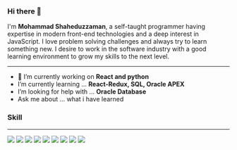 ### Hi there 👋

I'm <strong>Mohammad Shaheduzzaman</strong>, a self-taught programmer having expertise in modern front-end technologies and a deep interest in JavaScript. I love problem solving challenges and always try to learn something new. I desire to work in the software industry with a good learning environment to grow my skills to the next level.
<hr>

<ul>
  <li>🔭 I’m currently working on <strong>React and python</strong></li>
  <li>I’m currently learning ... <strong>React-Redux, SQL, Oracle APEX</strong></li>
  <li>I’m looking for help with ... <strong>Oracle Database</strong></li>
  <li>Ask me about ... what i have learned</li>
</ul>

### Skill
<hr>
<div>
  <a target="_blank" rel="noopener noreferrer" href="https://camo.githubusercontent.com/a3d97a38601c215d653c7136d26fb50ede2a7a54cac5864e512f78d02d2078e0/68747470733a2f2f696d672e736869656c64732e696f2f62616467652f68746d6c2532302d6f72616e67652e7376673f267374796c653d666f722d7468652d6261646765"><img src="https://camo.githubusercontent.com/a3d97a38601c215d653c7136d26fb50ede2a7a54cac5864e512f78d02d2078e0/68747470733a2f2f696d672e736869656c64732e696f2f62616467652f68746d6c2532302d6f72616e67652e7376673f267374796c653d666f722d7468652d6261646765" data-canonical-src="https://img.shields.io/badge/html%20-orange.svg?&amp;style=for-the-badge" style="max-width:100%;"></a>
  <a target="_blank" rel="noopener noreferrer" href="https://camo.githubusercontent.com/dc4cd726f2f26f0d923df8c47f5a9a5e8fbd46d51137315591f896aa989ed1ea/68747470733a2f2f696d672e736869656c64732e696f2f62616467652f6373732532302d2532333030383566662e7376673f267374796c653d666f722d7468652d6261646765"><img src="https://camo.githubusercontent.com/dc4cd726f2f26f0d923df8c47f5a9a5e8fbd46d51137315591f896aa989ed1ea/68747470733a2f2f696d672e736869656c64732e696f2f62616467652f6373732532302d2532333030383566662e7376673f267374796c653d666f722d7468652d6261646765" data-canonical-src="https://img.shields.io/badge/css%20-%230085ff.svg?&amp;style=for-the-badge" style="max-width:100%;"></a>
  <a target="_blank" rel="noopener noreferrer" href="https://camo.githubusercontent.com/4766abca79c43e090b3cc4807c9ace4135700dd3cd6fe2298762aaea6760aa1f/68747470733a2f2f696d672e736869656c64732e696f2f62616467652f626f6f7473747261702532302d2532333939353764322e7376673f267374796c653d666f722d7468652d6261646765"><img src="https://camo.githubusercontent.com/4766abca79c43e090b3cc4807c9ace4135700dd3cd6fe2298762aaea6760aa1f/68747470733a2f2f696d672e736869656c64732e696f2f62616467652f626f6f7473747261702532302d2532333939353764322e7376673f267374796c653d666f722d7468652d6261646765" data-canonical-src="https://img.shields.io/badge/bootstrap%20-%239957d2.svg?&amp;style=for-the-badge" style="max-width:100%;"></a>
  <a target="_blank" rel="noopener noreferrer" href="https://camo.githubusercontent.com/b0090613fcddcf78ee83752b24149ad5a33545cf03428f850b864b09968ee9df/68747470733a2f2f696d672e736869656c64732e696f2f62616467652f736373732532302d2532336666613266322e7376673f267374796c653d666f722d7468652d6261646765"><img src="https://camo.githubusercontent.com/b0090613fcddcf78ee83752b24149ad5a33545cf03428f850b864b09968ee9df/68747470733a2f2f696d672e736869656c64732e696f2f62616467652f736373732532302d2532336666613266322e7376673f267374796c653d666f722d7468652d6261646765" data-canonical-src="https://img.shields.io/badge/scss%20-%23ffa2f2.svg?&amp;style=for-the-badge" style="max-width:100%;"></a>
  <a target="_blank" rel="noopener noreferrer" href="https://camo.githubusercontent.com/ebf542e2850fe455ae692e1009e474dadce62dfc56afa932501de286a5247341/68747470733a2f2f696d672e736869656c64732e696f2f62616467652f6a6176617363726970742532302d2532336664666630302e7376673f267374796c653d666f722d7468652d6261646765"><img src="https://camo.githubusercontent.com/ebf542e2850fe455ae692e1009e474dadce62dfc56afa932501de286a5247341/68747470733a2f2f696d672e736869656c64732e696f2f62616467652f6a6176617363726970742532302d2532336664666630302e7376673f267374796c653d666f722d7468652d6261646765" data-canonical-src="https://img.shields.io/badge/javascript%20-%23fdff00.svg?&amp;style=for-the-badge" style="max-width:100%;"></a>
  <a target="_blank" rel="noopener noreferrer" href="https://camo.githubusercontent.com/bbb00b5e09f9d2f07bed8381739557da62c93a571bf17d461f40af6edc946e67/68747470733a2f2f696d672e736869656c64732e696f2f62616467652f72656163742532302d626c61636b2e7376673f267374796c653d666f722d7468652d6261646765"><img src="https://camo.githubusercontent.com/bbb00b5e09f9d2f07bed8381739557da62c93a571bf17d461f40af6edc946e67/68747470733a2f2f696d672e736869656c64732e696f2f62616467652f72656163742532302d626c61636b2e7376673f267374796c653d666f722d7468652d6261646765" data-canonical-src="https://img.shields.io/badge/react%20-black.svg?&amp;style=for-the-badge" style="max-width:100%;"></a>
  <a target="_blank" rel="noopener noreferrer" href="https://camo.githubusercontent.com/d8cacf8568e0dc90dc23e3e09f7e1d46da1b90aab305fa13834828032419b5fd/68747470733a2f2f696d672e736869656c64732e696f2f62616467652f6e6f64652e6a732532302d2532333664633132642e7376673f267374796c653d666f722d7468652d6261646765"><img src="https://camo.githubusercontent.com/d8cacf8568e0dc90dc23e3e09f7e1d46da1b90aab305fa13834828032419b5fd/68747470733a2f2f696d672e736869656c64732e696f2f62616467652f6e6f64652e6a732532302d2532333664633132642e7376673f267374796c653d666f722d7468652d6261646765" data-canonical-src="https://img.shields.io/badge/node.js%20-%236dc12d.svg?&amp;style=for-the-badge" style="max-width:100%;"></a>
  <a target="_blank" rel="noopener noreferrer" href="https://camo.githubusercontent.com/edcb54baa5edbe2b46368b1d4d0d8d77cb6cbbc5e869a87f5c86462b89588929/68747470733a2f2f696d672e736869656c64732e696f2f62616467652f6d6174657269616c25323075692532302d2532333238636566662e7376673f267374796c653d666f722d7468652d6261646765"><img src="https://camo.githubusercontent.com/edcb54baa5edbe2b46368b1d4d0d8d77cb6cbbc5e869a87f5c86462b89588929/68747470733a2f2f696d672e736869656c64732e696f2f62616467652f6d6174657269616c25323075692532302d2532333238636566662e7376673f267374796c653d666f722d7468652d6261646765" data-canonical-src="https://img.shields.io/badge/material%20ui%20-%2328ceff.svg?&amp;style=for-the-badge" style="max-width:100%;"></a>
  <a target="_blank" rel="noopener noreferrer" href="https://camo.githubusercontent.com/06529f1a1bf4588ed5ab2eafb6be1bbcbb94e671a5db4dd884cd0e3dd8d38e2c/68747470733a2f2f696d672e736869656c64732e696f2f62616467652f6d6f6e676f64622532302d2532333638653536332e7376673f267374796c653d666f722d7468652d6261646765"><img src="https://camo.githubusercontent.com/06529f1a1bf4588ed5ab2eafb6be1bbcbb94e671a5db4dd884cd0e3dd8d38e2c/68747470733a2f2f696d672e736869656c64732e696f2f62616467652f6d6f6e676f64622532302d2532333638653536332e7376673f267374796c653d666f722d7468652d6261646765" data-canonical-src="https://img.shields.io/badge/mongodb%20-%2368e563.svg?&amp;style=for-the-badge" style="max-width:100%;"></a>
</div>
